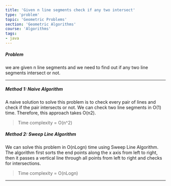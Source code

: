 ```yaml
---
title: 'Given n line segments check if any two intersect'
type: 'problem'
topic: 'Geometric Problems'
section: 'Geometric Algorithms'
course: 'Algorithms'
tags:
- java
---
```

##### Problem 
we are given n line segments and we need to find out if any two line segments intersect or not.

---
##### Method 1: Naive Algorithm
A naive solution to solve this problem is to check every pair of lines and check if the pair intersects or not. We can check two line segments in O(1) time. Therefore, this approach takes O(n2).

> Time complexity = O(n^2) 

##### Method 2: Sweep Line Algorithm
We can solve this problem in O(nLogn) time using Sweep Line Algorithm. The algorithm first sorts the end points along the x axis from left to right, then it passes a vertical line through all points from left to right and checks for intersections.

> Time complexity = O(nLogn)

---